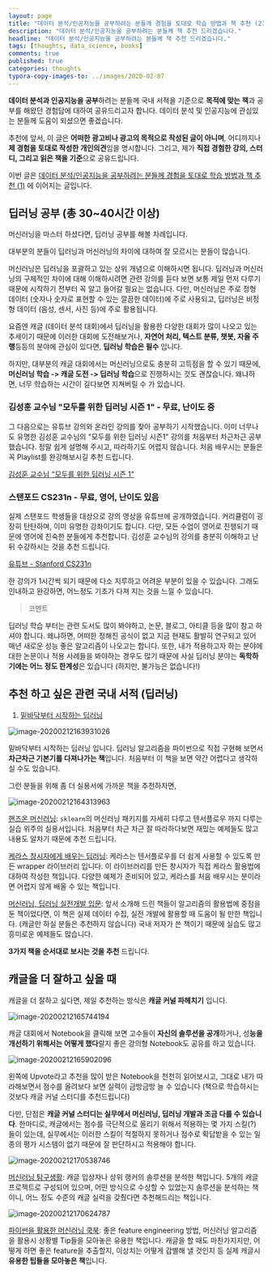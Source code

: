 ```yaml
---
layout: page
title: "데이터 분석/인공지능을 공부하려는 분들께 경험을 토대로 학습 방법과 책 추천 (2)"
description: "데이터 분석/인공지능을 공부하려는 분들께 책 추천 드리겠습니다."
headline: "데이터 분석/인공지능을 공부하려는 분들께 책 추천 드리겠습니다."
tags: [thoughts, data_science, books]
comments: true
published: true
categories: thoughts
typora-copy-images-to: ../images/2020-02-07
---
```




**데이터 분석과 인공지능을 공부**하려는 분들께 국내 서적을 기준으로 **목적에 맞는 책**과 공부를 해왔던 경험담에 대하여 공유드리고자 합니다. 데이터 분석 및 인공지능에 관심있는 분들께 도움이 되셨으면 좋겠습니다.

추천에 앞서, 이 글은 **어떠한 광고비나 광고의 목적으로 작성된 글이 아니며**, 어디까지나 **제 경험을 토대로 작성한 개인의견**임을 명시합니다. 그리고, 제가 **직접 경험한 강의, 스터디, 그리고 읽은 책을 기준**으로 공유드립니다.

이번 글은 [데이터 분석/인공지능을 공부하려는 분들께 경험을 토대로 학습 방법과 책 추천 (1)](https://teddylee777.github.io/thoughts/데이터분석-인공지능-서적-추천) 에 이어지는 글입니다. 



## 딥러닝 공부 (총 30~40시간 이상)

머신러닝을 마스터 하셨다면, 딥러닝 공부를 해볼 차례입니다.

대부분의 분들이 딥러닝과 머신러닝의 차이에 대하여 잘 모르시는 분들이 많습니다.

머신러닝은 딥러닝을 포괄하고 있는 상위 개념으로 이해하시면 됩니다. 딥러닝과 머신러닝의 구체적인 차이에 대해 이해하시려면 관련 강의를 듣다 보면 보통 제일 먼저 다루기 때문에 시작하기 전부터 꼭 알고 들어갈 필요는 없습니다. 다만, 머신러닝은 주로 정형 데이터 (숫자나 숫자로 표현할 수 있는 깔끔한 데이터)에 주로 사용되고, 딥러닝은 비정형 데이터 (음성, 센서, 사진 등)에 주로 활용됩니다.

요즘엔 캐글 (데이터 분석 대회)에서 딥러닝을 활용한 다양한 대회가 많이 나오고 있는 추세이기 때문에 이러한 대회에 도전해보거나, **자연어 처리, 텍스트 분류, 챗봇, 자율 주행**등등의 분야에 관심이 있다면, **딥러닝 학습은 필수** 입니다.

하지만, 대부분의 캐글 대회에서는 머신러닝으로도 충분히 고득점을 할 수 있기 때문에, **머신러닝 학습 -> 캐글 도전 -> 딥러닝 학습**으로 진행하시는 것도 괜찮습니다. 왜냐하면, 너무 학습하는 시간이 길다보면 지쳐버릴 수 가 있습니다.



### 김성훈 교수님 "모두를 위한 딥러닝 시즌 1" - 무료, 난이도 중

그 다음으로는 유튜브 강의와 온라인 강의를 찾아 공부하기 시작했습니다. 이미 너무나도 유명한 김성훈 교수님의 "모두를 위한 딥러닝 시즌1" 강의를 처음부터 차근차근 공부했습니다. 정말 쉽게 설명해 주시고, 따라하기도 어렵지 않습니다. 처음 배우시는 분들은 꼭 Playlist를 완강해보시길 추천 드립니다.

[김성훈 교수님 "모두를 위한 딥러닝 시즌 1"](https://www.youtube.com/watch?v=BS6O0zOGX4E&list=PLlMkM4tgfjnLSOjrEJN31gZATbcj_MpUm)



### 스탠포드 CS231n - 무료, 영어, 난이도 있음

실제 스탠포드 학생들을 대상으로 강의 영상을 유튜브에 공개하였습니다. 커리큘럼이 굉장히 탄탄하며, 이미 유명한 강좌이기도 합니다. 다만, 모든 수업이 영어로 진행되기 때문에 영어에 친숙한 분들에게 추천합니다. 김성훈 교수님의 강의를 충분히 이해하고 난 뒤 수강하시는 것을 추천 드립니다.

[유튜브 - Stanford CS231n](https://www.youtube.com/watch?v=vT1JzLTH4G4&list=PLC1qU-LWwrF64f4QKQT-Vg5Wr4qEE1Zxk)

한 강의가 1시간씩 되기 때문에 다소 지루하고 어려운 부분이 있을 수 있습니다. 그래도 인내하고 완강하면, 어느정도 기초가 다져 지는 것을 느낄 수 있습니다.



> 코멘트

딥러닝 학습 부터는 관련 도서도 많이 봐야하고, 논문, 블로그, 아티클 등을 많이 참고 하셔야 합니다. 왜냐하면, 어떠한 정해진 공식이 없고 지금 현재도 활발히 연구되고 있어 매년 새로운 성능 좋은 알고리즘이 나오고는 합니다. 또한, 내가 적용하고자 하는 분야에 대한 논문이나 적용 사례들을 봐야하는 경우도 많기 때문에 사실 딥러닝 분야는 **독학하기에는 어느 정도 한계성**은 있습니다 (하지만, 불가능은 없습니다!)



## 추천 하고 싶은 관련 국내 서적 (딥러닝)

1. [밑바닥부터 시작하는 딥러닝](http://www.yes24.com/Product/Goods/34970929?scode=032&OzSrank=1)

![image-20200212163931026](../images/2020-02-07/image-20200212163931026.png)

밑바닥부터 시작하는 딥러닝 입니다. 딥러닝 알고리즘을 파이썬으로 직접 구현해 보면서 **차근차근 기본기를 다져나가는 책**입니다. 처음부터 이 책을 보면 약간 어렵다고 생각하실 수도 있습니다. 



그런 분들을 위해 좀 더 실용서에 가까운 책을 추천하자면,

![image-20200212164313963](../images/2020-02-07/image-20200212164313963.png)



[핸즈온 머신러닝](http://www.yes24.com/Product/Goods/59878826?scode=032&OzSrank=1): `sklearn`의 머신러닝 패키지를 자세히 다루고 텐서플로우 까지 다루는 실습 위주의 실용서입니다. 처음부터 차근 차근 잘 따라하다보면 재밌는 예제들도 많고 내용도 알차기 때문에 추천 드립니다.

[케라스 창시자에게 배우는 딥러닝](http://www.yes24.com/Product/Goods/65050162?Acode=101): 케라스는 텐서플로우를 더 쉽게 사용할 수 있도록 만든 wrapper 라이브러리 입니다. 이 라이브러리를 만든 창시자가 직접 케라스 활용법에 대하여 작성한 책입니다. 다양한 예제가 준비되어 있고, 케라스를 처음 배우시는 분이라면 어렵지 않게 배울 수 있는 책입니다.

[머신러닝, 딥러닝 실전개발 입문](http://www.yes24.com/Product/Goods/84802550?Acode=101): 앞서 소개해 드린 책들이 알고리즘의 활용법에 중점을 둔 책이었다면, 이 책은 실제 데이터 수집, 실전 개발에 활용할 때 도움이 될 만한 책입니다. (캐글만 하실 분들은 추천하지 않습니다) 국내 저자가 쓴 책이기 때문에 실습도 많고 흥미로운 예제들도 많습니다.

**3가지 책을 순서대로 보시는 것을 추천** 드립니다.



## 캐글을 더 잘하고 싶을 때

캐글을 더 잘하고 싶다면, 제일 추천하는 방식은 **캐글 커널 파헤치기** 입니다.

![image-20200212165744194](../images/2020-02-07/image-20200212165744194.png)



캐글 대회에서 Notebook을 클릭해 보면 고수들이 **자신의 솔루션을 공개**하거나, 성**능을 개선하기 위해서는 어떻게 했다**랄지 좋은 강의형 Notebook도 공유를 하고 있습니다. 

![image-20200212165902096](../images/2020-02-07/image-20200212165902096.png)

왼쪽에 Upvote라고 추천을 많이 받은 Notebook을 천천히 읽어보시고, 그대로 내가 따라해보면서 점수를 올려보다 보면 실력이 금방금방 늘 수 있습니다 (책으로 학습하시는 것보다 캐글 커널 스터디를 추천드립니다)

다만, 단점은 **캐글 커널 스터디는 실무에서 머신러닝, 딥러닝 개발과 조금 다를 수 있습니다**. 한마디로, 캐글에서는 점수를 극단적으로 올리기 위해서 적용하는 몇 가지 스킬(?) 들이 있는데, 실무에서는 이러한 스킬이 적절하지 못하거나 점수로 확답받을 수 있는 일종의 평가 시스템이 없기 때문에 잘 판단하시고 적용해야 합니다.



![image-20200212170538746](../images/2020-02-07/image-20200212170538746.png)

[머신러닝 탐구생활](http://www.yes24.com/Product/Goods/63830327?scode=029): 캐글 입상자나 상위 랭커의 솔루션을 분석한 책입니다. 5개의 캐글 프로젝트로 구성되어 있으며, 어떤 방식으로 수상할 수 있었는지 솔루션을 분석하는 책이니, 어느 정도 수준의 캐글 실력을 갖췄다면 추천해드리는 책입니다.



![image-20200212170624787](../images/2020-02-07/image-20200212170624787.png)

[파이썬을 활용한 머신러닝 쿡북](http://www.yes24.com/Product/Goods/78222401?scode=032&OzSrank=1): 좋은 feature engineering 방법, 머신러닝 알고리즘을 활용시 상황별 Tip들을 모아놓은 유용한 책입니다. 캐글을 할 때도 마찬가지지만, 어떻게 하면 좋은 feature을 추출할지, 이상치는 어떻게 감별해 낼 것인지 등 실제 캐글시 **유용한 팁들을 모아놓은 책**입니다.























